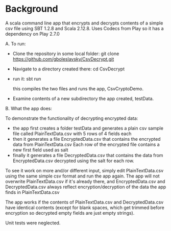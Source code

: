 # Background 

A scala command line app that encrypts and decrypts contents of a simple csv file using SBT 1.2.8 and Scala 2.12.8.
Uses Codecs from Play so it has a dependency on Play 2.7.0

A. To run:
- Clone the repository in some local folder:
    git clone https://github.com/gboleslavsky/CsvDecrypt.git

- Navigate to a directory created there:
    cd CsvDecrypt

- run it:
    sbt run

    this compiles the two files and runs the app, CsvCryptoDemo.

- Examine contents of a new subdirectory the app created, testData.

B. What the app does:

To demonstrate the functionality of decrypting encrypted data:
- the app first creates a folder testData and generates a plain csv sample file called PlainTextData.csv with 5 rows of 4 fields each
- then it generates a file EncryptedData.csv that contains the encrypted data from PlainTextData.csv Each row of the encrypted file
contains a new first field used as salt
- finally it generates a file DecryptedData.csv that contains the data from EncryptedData.csv decrypted using the salt for each row.

To see it work on more and/or different input, simply edit PlainTextData.csv using the same simple csv format and run the app again.
The app will not overwrite PlainTextData.csv if it's already there, and EncryptedData.csv and DecryptedData.csv always reflect encryption/decryption of
the data the app finds in PlainTextData.csv

The app works if the contents of PlainTextData.csv and DecryptedData.csv have identical contents (except for blank spaces, which get trimmed
before encryption so decrypted empty fields are just empty strings).

Unit tests were neglected.



